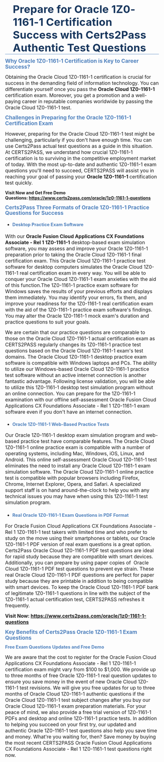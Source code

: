 <div style="border-bottom:solid #4f81bd 1.0pt; padding:0in 4.0pt 0in">
<h1 class="MsoTitle" style="border: none; margin: 0in 15pt; padding: 0in;"><span style="font-size:26pt"><span serif="" style="font-family:Cambria,"><span style="color:#17365d"><span style="letter-spacing:0.25pt">Prepare for Oracle 1Z0-1161-1 Certification Success with Certs2Pass Authentic Test Questions</span></span></span></span></h1>
</div>

<h2 style="margin:10pt 0in 0.0001pt"><span style="font-size:13pt"><span style="line-height:107%"><span serif="" style="font-family:Cambria,"><span style="color:#4f81bd"><span style="font-weight:bold">Why Oracle 1Z0-1161-1 Certification is Key to Career Success?</span></span></span></span></span></h2>

<p style="margin-right:0in; margin-left:0in"><span style="font-size:12pt"><span new="" roman="" style="font-family:" times="">Obtaining the Oracle Cloud 1Z0-1161-1 certification is crucial for success in the demanding field of information technology. You can differentiate yourself once you pass the <strong>Oracle Cloud 1Z0-1161-1</strong> certification exam. Moreover, you get a promotion and a well-paying career in reputable companies worldwide by passing the Oracle Cloud 1Z0-1161-1 test.</span></span></p>

<h3 style="margin: 10pt 0in 0.0001pt;"><span style="font-size:13pt"><span style="line-height:107%"><span serif="" style="font-family:Cambria,"><span style="color:#4f81bd"><span style="font-weight:bold">Challenges in Preparing for the Oracle 1Z0-1161-1 Certification Exam</span></span></span></span></span></h3>

<p style="margin-right: 0in; margin-left: 0in;"><span style="font-size:12pt"><span new="" roman="" style="font-family:" times="">However, preparing for the Oracle Cloud 1Z0-1161-1 test might be challenging, particularly if you don't have enough time. You can use Certs2Pass actual test questions as a guide in this situation. At CERTS2PASS, we understand how crucial 1Z0-1161-1 certification is to surviving in the competitive employment market of today. With the most up-to-date and authentic 1Z0-1161-1 exam questions you'll need to succeed, CERTS2PASS will assist you in reaching your goal of passing your <strong>Oracle 1Z0-1161-1 </strong> certification test quickly.</span></span></p>

<p style="margin-right: 0in; margin-left: 0in;"><strong>Visit Now and Get Free Demo Questions: <a href="https://www.certs2pass.com/oracle/1z0-1161-1-questions">https://www.certs2pass.com/oracle/1z0-1161-1-questions</a></strong></p>

<h3 style="margin: 10pt 0in 0.0001pt;"><span style="font-size:13pt"><span style="line-height:107%"><span serif="" style="font-family:Cambria,"><span style="color:#4f81bd"><span style="font-weight:bold">Certs2Pass Three Formats of Oracle 1Z0-1161-1 Practice Questions for Success</span></span></span></span></span></h3>

<ul>
	<li style="margin:10pt 0in 0.0001pt">
	<h4><span style="font-size:11pt"><span style="line-height:107%"><span serif="" style="font-family:Cambria,"><span style="color:#4f81bd"><span style="font-weight:bold">Desktop Practice Exam Software</span></span></span></span></span></h4>
	</li>
</ul>

<p style="margin-right: 0in; margin-left: 0in;"><span style="font-size:12pt"><span new="" roman="" style="font-family:" times="">With our <strong>Oracle Fusion Cloud Applications CX Foundations Associate - Rel 1 1Z0-1161-1</strong> desktop-based exam simulation software, you may assess and improve your Oracle 1Z0-1161-1 preparation prior to taking the Oracle Cloud 1Z0-1161-1 final certification exam. This Oracle Cloud 1Z0-1161-1 practice test software for desktop computers simulates the Oracle Cloud 1Z0-1161-1 real certification exam in every way. You will be able to conquer your Oracle Cloud 1Z0-1161-1 exam anxieties with the aid of this function.</span></span><span style="font-size:12pt"><span new="" roman="" style="font-family:" times="">The 1Z0-1161-1 practice exam software for Windows saves the results of your previous efforts and displays them immediately. You may identify your errors, fix them, and improve your readiness for the 1Z0-1161-1 real certification exam with the aid of the 1Z0-1161-1 practice exam software's findings. You may alter the Oracle 1Z0-1161-1 mock exam's duration and practice questions to suit your goals.</span></span></p>

<p style="margin-right:0in; margin-left:0in"><span style="font-size:12pt"><span new="" roman="" style="font-family:" times="">We are certain that our practice questions are comparable to those on the Oracle Cloud 1Z0-1161-1 actual certification exam as CERTS2PASS regularly changes its 1Z0-1161-1 practice test questions based on the Oracle Cloud 1Z0-1161-1 exam's test domains. The Oracle Cloud 1Z0-1161-1 desktop practice exam software is compatible with Windows laptops and PCs. The ability to utilize our Windows-based Oracle Cloud 1Z0-1161-1 practice test software without an active internet connection is another fantastic advantage. Following license validation, you will be able to utilize this 1Z0-1161-1 desktop test simulation program without an online connection. You can prepare for the 1Z0-1161-1 examination with our offline self-assessment Oracle Fusion Cloud Applications CX Foundations Associate - Rel 1 1Z0-1161-1 exam software even if you don't have an internet connection.</span></span></p>

<ul>
	<li style="margin:10pt 0in 0.0001pt">
	<h3><span style="font-size:11pt"><span style="line-height:107%"><span serif="" style="font-family:Cambria,"><span style="color:#4f81bd"><span style="font-weight:bold">Oracle 1Z0-1161-1 Web-Based Practice Tests</span></span></span></span></span></h3>
	</li>
</ul>

<p style="margin-right: 0in; margin-left: 0in;"><span style="font-size:12pt"><span new="" roman="" style="font-family:" times="">Our Oracle 1Z0-1161-1 desktop exam simulation program and web-based practice test have comparable features. The Oracle Cloud 1Z0-1161-1 online practice exam is compatible with a number of operating systems, including Mac, Windows, iOS, Linux, and Android. This online self-assessment Oracle Cloud 1Z0-1161-1 test eliminates the need to install any Oracle Cloud 1Z0-1161-1 exam simulation software. The Oracle Cloud 1Z0-1161-1 online practice test is compatible with popular browsers including Firefox, Chrome, Internet Explorer, Opera, and Safari. A specialized support staff is on hand around-the-clock to help you with any technical issues you may have when using this 1Z0-1161-1 test simulation program.</span></span></p>

<ul>
	<li style="margin:10pt 0in 0.0001pt">
	<h3><span style="font-size:11pt"><span style="line-height:107%"><span serif="" style="font-family:Cambria,"><span style="color:#4f81bd"><span style="font-weight:bold">Real Oracle 1Z0-1161-1 Exam Questions in PDF Format</span></span></span></span></span></h3>
	</li>
</ul>

<p style="margin-right: 0in; margin-left: 0in;"><span style="font-size:12pt"><span new="" roman="" style="font-family:" times="">For Oracle Fusion Cloud Applications CX Foundations Associate - Rel 1 1Z0-1161-1 test takers with limited time and who prefer to study on the move using their smartphones or tablets, our Oracle 1Z0-1161-1 PDF version of real exam questions is a great option. Certs2Pass Oracle Cloud 1Z0-1161-1 PDF test questions are ideal for rapid study because they are compatible with smart devices. Additionally, you can prepare by using paper copies of  Oracle Cloud 1Z0-1161-1 PDF test questions to prevent eye strain. These real Oracle Cloud 1Z0-1161-1 PDF questions are perfect for paper study because they are printable in addition to being compatible with smart devices. To keep the Oracle Cloud 1Z0-1161-1 PDF bank of legitimate 1Z0-1161-1 questions in line with the subject of the 1Z0-1161-1 actual certification test, CERTS2PASS refreshes it frequently.</span></span></p>

<p style="margin-right: 0in; margin-left: 0in;"><span style="font-size:12pt"><span new="" roman="" style="font-family:" times=""><strong>Visit Now: <a href="https://www.certs2pass.com/oracle/1z0-1161-1-questions">https://www.certs2pass.com/oracle/1z0-1161-1-questions</a></strong></span></span></p>

<h3 style="margin: 10pt 0in 0.0001pt;"><span style="font-size:13pt"><span style="line-height:107%"><span serif="" style="font-family:Cambria,"><span style="color:#4f81bd"><span style="font-weight:bold">Key Benefits of Certs2Pass Oracle 1Z0-1161-1 Exam Questions</span></span></span></span></span></h3>

<h3 style="margin: 10pt 0in 0.0001pt;"><strong><span style="font-size:11pt"><span style="line-height:107%"><span serif="" style="font-family:Cambria,"><span style="color:#4f81bd"><span style="font-weight:bold">Free Exam Questions Updates and Free Demo</span></span></span></span></span></strong></h3>

<p style="margin-right:0in; margin-left:0in"><span style="font-size:12pt"><span new="" roman="" style="font-family:" times="">We are aware that the cost to register for the Oracle Fusion Cloud Applications CX Foundations Associate - Rel 1 1Z0-1161-1 certification exam might vary from $100 to $1,000. We provide up to three months of free Oracle 1Z0-1161-1 real question updates to ensure you save money in the event of new Oracle Cloud 1Z0-1161-1 test revisions. We will give you free updates for up to three months of Oracle Cloud 1Z0-1161-1 authentic questions if the Oracle Cloud 1Z0-1161-1 test subject changes after you buy our Oracle Cloud 1Z0-1161-1 exam preparation materials. For your peace of mind, we also provide a free trial version of 1Z0-1161-1 PDFs and desktop and online 1Z0-1161-1 practice tests. </span></span><span style="font-size:12pt"><span new="" roman="" style="font-family:" times="">In addition to helping you succeed on your first try, our updated and authentic Oracle 1Z0-1161-1 test questions also help you save time and money. What're you waiting for, then? Save money by buying the most recent CERTS2PASS Oracle Fusion Cloud Applications CX Foundations Associate - Rel 1 1Z0-1161-1 test questions right now.</span></span></p>

<p style="margin:0in 8pt; margin-right:0in; margin-left:0in"> </p>
